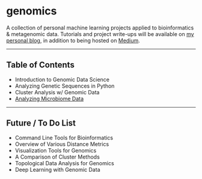 # genomics
A collection of personal machine learning projects applied to bioinformatics &amp; metagenomic data.  Tutorials and project write-ups will be available on [my personal blog](https://mundyreimer.github.io/), in addition to being hosted on [Medium](https://medium.com/@mundyreimer).

---

## Table of Contents
* Introduction to Genomic Data Science
* Analyzing Genetic Sequences in Python
* Cluster Analysis w/ Genomic Data
* [Analyzing Microbiome Data](https://towardsdatascience.com/analyzing-microbiome-data-320728b56b8e)

---

## Future / To Do List
* Command Line Tools for Bioinformatics
* Overview of Various Distance Metrics
* Visualization Tools for Genomics
* A Comparison of Cluster Methods
* Topological Data Analysis for Genomics
* Deep Learning with Genomic Data



